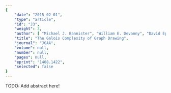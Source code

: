 ```yaml
---
{
    "date": "2015-02-01",
    "type": "article",
    "id": "J3",
    "weight": 3,
    "author": [ "Michael J. Bannister", "William E. Devanny", "David Eppstein", "Michael T. Goodrich" ],
    "title": "The Galois Complexity of Graph Drawing",
    "journal": "JGAA",
    "volume": null,
    "number": null,
    "pages": null,
    "eprint": "1408.1422",
    "selected": false
}
---
```


TODO: Add abstract here!

